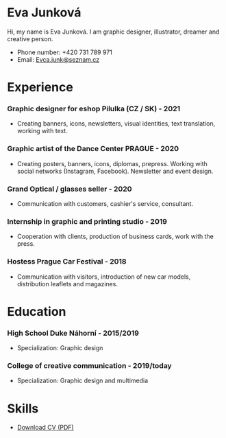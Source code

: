 

# Eva Junková

Hi, my name is Eva Junková. I am graphic designer, illustrator, dreamer and creative person.

- Phone number: +420 731 789 971
- Email: Evca.junk@seznam.cz


# Experience

### Graphic designer for eshop Pilulka (CZ / SK) - 2021

- Creating banners, icons, newsletters, visual identities, text translation, working with text.



### Graphic artist of the Dance Center PRAGUE - 2020

- Creating posters, banners, icons, diplomas, prepress. Working with social networks (Instagram, Facebook). Newsletter and event design.


### Grand Optical / glasses seller - 2020

- Communication with customers, cashier's service, consultant. 


### Internship in graphic and printing studio - 2019

- Cooperation with clients, production of business cards, work with the press.


### Hostess Prague Car Festival - 2018

- Communication with visitors, introduction of new car models, distribution leaflets and magazines.


# Education

### High School Duke Náhorní - 2015/2019
- Specialization: Graphic design

### College of creative communication - 2019/today
- Specialization: Graphic design and multimedia


# Skills

<!-- Not just software, please! See Caroline Win’s skills section: https://www.carolinewin.com/resume -->

- [Download CV (PDF)](pdf/cv-2021-11-jgagne.pdf) <!-- At the top or bottom? -->
